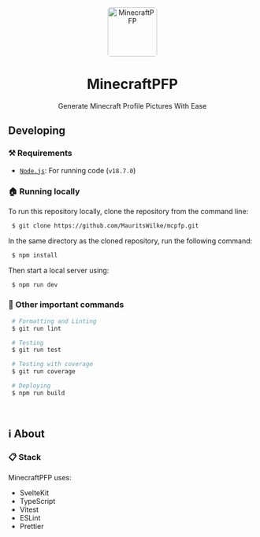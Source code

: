 <div align="center">
<img src="https://github.com/MauritsWilke/mcpfp/raw/main/static/PFP/I_Like_Cats__.png" title="logo" width=100 style="border-radius: 5px;" alt="MinecraftPFP"/>

# MinecraftPFP

Generate Minecraft Profile Pictures With Ease

</div>

## Developing

### ⚒️ Requirements

-   [`Node.js`]: For running code (`v18.7.0`)

### 🏠 Running locally

To run this repository locally, clone the repository from the command line:

```bash
 $ git clone https://github.com/MauritsWilke/mcpfp.git
```

In the same directory as the cloned repository, run the following command:

```bash
 $ npm install
```

Then start a local server using:

```bash
 $ npm run dev
```

### 🤖 Other important commands

```bash
 # Formatting and Linting
 $ git run lint

 # Testing
 $ git run test

 # Testing with coverage
 $ git run coverage

 # Deploying
 $ npm run build
```

&nbsp;<br>

## ℹ About

### 📋 Stack

MinecraftPFP uses:

-   SvelteKit
-   TypeScript
-   Vitest
-   ESLint
-   Prettier

<!-- links -->

[`node.js`]: https://nodejs.org/en/download/current/
